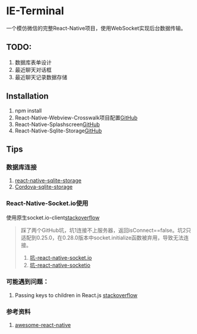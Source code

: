 # IE-Terminal
一个模仿微信的完整React-Native项目，使用WebSocket实现后台数据传输。

## TODO:
1. 数据库表单设计
2. 最近聊天对话框
3. 最近聊天记录数据存储


## Installation
1. npm install
2. React-Native-Webview-Crosswalk项目配置[GitHub](https://github.com/jordansexton/react-native-webview-crosswalk)
3. React-Native-Splashscreen[GitHub](https://github.com/remobile/react-native-splashscreen)
4. React-Native-Sqlite-Storage[GitHub](https://github.com/andpor/react-native-sqlite-storage)

## Tips
### 数据库连接
1. [react-native-sqlite-storage](https://github.com/andpor/react-native-sqlite-storage)
2. [Cordova-sqlite-storage](https://github.com/jbrodriguez/react-native-android-sqlite)

### React-Native-Socket.io使用
使用原生socket.io-client[stackoverflow](http://stackoverflow.com/questions/29408492/is-it-possible-to-combine-react-native-with-socket-io)
>踩了两个GitHub坑，坑1连接不上服务器，返回isConnect==false。坑2只适配到0.25.0，在0.28.0版本中socket.initialize函数被弃用，导致无法连接。
>1. [坑-react-native-socket.io](https://github.com/qiepeipei/react-native-socket.io)
>2. [坑-react-native-socketio](https://github.com/gcrabtree/react-native-socketio)

### 可能遇到问题：
1. Passing keys to children in React.js [stackoverflow](http://stackoverflow.com/questions/30465651/passing-keys-to-children-in-react-js)

### 参考资料
1. [awesome-react-native](https://github.com/jondot/awesome-react-native)